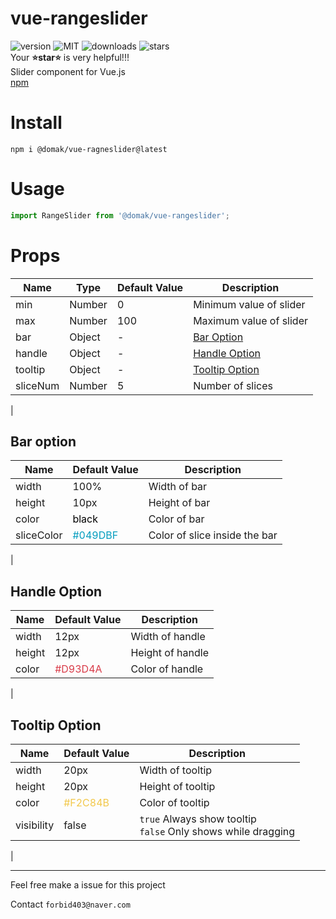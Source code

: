 # vue-rangeslider
![version](https://img.shields.io/npm/v/@domak/vue-rangeslider) ![MIT](https://img.shields.io/npm/l/@domak/vue-rangeslider?color=blue) ![downloads](https://img.shields.io/npm/dt/@domak/vue-rangeslider) ![stars](https://img.shields.io/github/stars/forbid403/vue-rangeslider?color=9cf)<br>
Your **⭐star⭐** is very helpful!!!<br>
Slider component for Vue.js<br>
[npm](https://www.npmjs.com/package/@domak/vue-rangeslider)
# Install
```
npm i @domak/vue-ragneslider@latest
```

# Usage
```js
import RangeSlider from '@domak/vue-rangeslider';
```
# Props
|Name|Type|Default Value|Description|
|---|---|---|---|
|min|Number|0|Minimum value of slider|
|max|Number|100|Maximum value of slider|
|bar|Object|-|[Bar Option](#bar-option)
|handle|Object|-|[Handle Option](#handle-option)|
|tooltip|Object|-|[Tooltip Option](#tooltip-option)
|sliceNum|Number|5|Number of slices 
|

## Bar option
|Name|Default Value|Description|
|---|---|---|
|width|100%|Width of bar|
|height|10px|Height of bar|
|color|<span style="color:black">black|Color of bar|
|sliceColor|<span style="color:#049DBF">#049DBF|Color of slice inside the bar
|

## Handle Option
|Name|Default Value|Description|
|---|---|---|
|width|12px|Width of handle|
|height|12px|Height of handle|
|color|<span style="color:#D93D4A">#D93D4A|Color of handle
|


## Tooltip Option
|Name|Default Value|Description|
|---|---|---|
|width|20px|Width of tooltip|
|height|20px|Height of tooltip|
|color|<span style="color:#F2C84B">#F2C84B|Color of tooltip|
|visibility|false|`true` Always show tooltip<br>`false` Only shows while dragging
|

---
Feel free make a issue for this project  

Contact `forbid403@naver.com`
